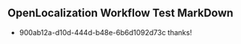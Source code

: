 ## OpenLocalization Workflow Test MarkDown
* 900ab12a-d10d-444d-b48e-6b6d1092d73c thanks!

<!--HONumber=Aug16_HO1-->


